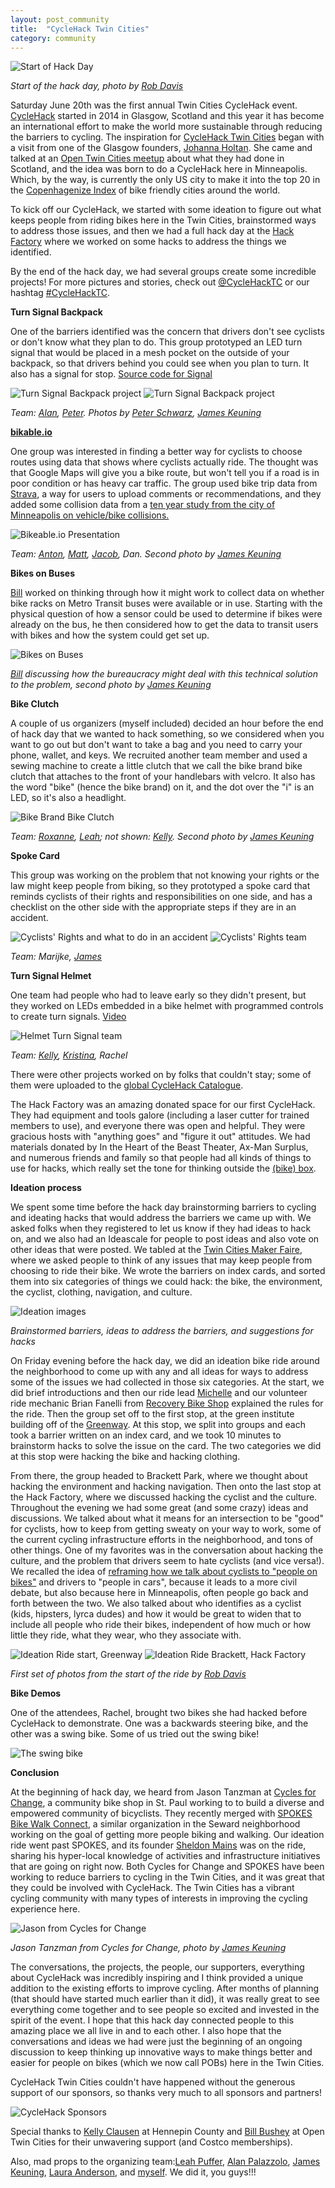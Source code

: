 ```yaml
---
layout: post_community
title:  "CycleHack Twin Cities"
category: community
---
```


![Start of Hack Day](/images/cyclehacktc_2015/HF_RD.jpg)

*Start of the hack day, photo by [Rob Davis](https://twitter.com/robfargo)*

Saturday June 20th was the first annual Twin Cities CycleHack event. [CycleHack](http://www.cyclehack.com) started in 2014 in Glasgow, Scotland 
and this year it has become an international effort to make the world more sustainable through reducing the barriers to cycling. 
The inspiration for [CycleHack Twin Cities](http://www.cyclehacktc.com) began with a visit from one of the Glasgow founders, [Johanna Holtan](http://www.cyclehack.com/the-team/). 
She came and talked at an [Open Twin Cities meetup](http://bikeablejo.com/2014/08/27/twin-cities-cycling/) about what they had done in 
Scotland, and the idea was born to do a CycleHack here in Minneapolis. Which, by the way, is currently the only US city to make it into the top 
20 in the [Copenhagenize Index](http://copenhagenize.eu/index/18_minneapolis.html) of bike friendly cities around the world.

To kick off our CycleHack, we started with some ideation to figure out what keeps people from riding bikes here in the 
Twin Cities, brainstormed ways to address those issues, and then we had a full hack day at the [Hack Factory](http://www.tcmaker.org/blog/) 
where we worked on some hacks to address the things we identified.

By the end of the hack day, we had several groups create some incredible projects! For more pictures and stories, check out [@CycleHackTC](https://twitter.com/cyclehacktc) or our hashtag [#CycleHackTC](https://twitter.com/hashtag/cyclehacktc?src=hash).

**Turn Signal Backpack**

One of the barriers identified was the concern that drivers don't see cyclists or don't know what they plan to do. This group prototyped an LED 
turn signal that would be placed in a mesh pocket on the outside of your backpack, so that drivers behind you could see when you plan 
to turn. It also has a signal for stop. [Source code for Signal](https://github.com/zzolo/signal)

![Turn Signal Backpack project](/images/cyclehacktc_2015/turn_signal_backpack.jpg) 
![Turn Signal Backpack project](/images/cyclehacktc_2015/turn_signal_backpack_2.jpg) 

*Team: [Alan](https://twitter.com/zzolo), [Peter](https://twitter.com/peterjschwarz). Photos by [Peter Schwarz](https://twitter.com/peterjschwarz), [James Keuning](https://twitter.com/jmkeuning)*

**[bikable.io](http://www.bikeable.io)**

One group was interested in finding a better way for cyclists to choose routes using data that shows where cyclists actually ride. The 
thought was that Google Maps will give you a bike route, but won't tell you if a road is in poor condition or has heavy car traffic.
The group used bike trip data from [Strava](https://www.strava.com/local), a way for users to upload comments or recommendations, 
and they added some collision data from a [ten year study from the city of Minneapolis on vehicle/bike collisions.](http://www.minneapolismn.gov/www/groups/public/@publicworks/documents/images/wcms1p-102346.pdf)

![Bikeable.io Presentation](/images/cyclehacktc_2015/bikeable.jpg) 

*Team: [Anton](https://twitter.com/anton612), 
[Matt](https://twitter.com/experimatt), [Jacob](https://twitter.com/jdaltsalt), Dan.
Second photo by [James Keuning](https://twitter.com/jmkeuning)*

**Bikes on Buses**

[Bill](https://twitter.com/wbushey) worked on thinking through how it might work to collect data on whether bike racks on Metro Transit buses were available or in use. 
Starting with the physical question of how a sensor could be used to determine if bikes were already on the bus, he then considered 
how to get the data to transit users with bikes and how the system could get set up.

![Bikes on Buses](/images/cyclehacktc_2015/bill_bus.jpg) 

*[Bill](https://twitter.com/wbushey) discussing how the bureaucracy might deal with this technical solution 
to the problem, second photo by [James Keuning](https://twitter.com/jmkeuning)*

**Bike Clutch**

A couple of us organizers (myself included) decided an hour before the end of hack day that we wanted to hack something, so we considered when you 
want to go out but don't want to take a bag and you need to carry your phone, wallet, and keys. We recruited another team member and used 
a sewing machine to create a little clutch that we call the bike brand bike clutch that attaches to the front of your handlebars 
with velcro. It also has the word "bike" (hence the bike brand) on it, and the dot over the "i" is an LED, so it's also a headlight.

![Bike Brand Bike Clutch](/images/cyclehacktc_2015/bike_clutch.jpg) 

*Team: [Roxanne](https://twitter.com/roxljohnson), [Leah](https://twitter.com/LKPuffer); not shown: [Kelly](https://twitter.com/cre8ivecubed).
Second photo by [James Keuning](https://twitter.com/jmkeuning)*

**Spoke Card**

This group was working on the problem that not knowing your rights or the law might keep people from biking, so they prototyped a spoke card 
that reminds cyclists of their rights and responsibilities on one side, and has a checklist on the other side with 
the appropriate steps if they are in an accident.

![Cyclists' Rights and what to do in an accident](/images/cyclehacktc_2015/spoke_card_full.jpg)
![Cyclists' Rights team](/images/cyclehacktc_2015/spoke_card_team_jk.jpg) 

*Team: Marijke, [James](https://twitter.com/jmkeuning)*

**Turn Signal Helmet**

One team had people who had to leave early so they didn't present, but they worked on LEDs embedded in a bike helmet with programmed controls 
to create turn signals. [Video](http://www.mobypicture.com/user/gelicia/view/18234077)

![Helmet Turn Signal team](/images/cyclehacktc_2015/turn_signal_team.jpg) 

*Team: [Kelly](https://twitter.com/cre8ivecubed), [Kristina](https://twitter.com/gelicia), Rachel*

There were other projects worked on by folks that couldn't stay; some of them were uploaded to the 
[global CycleHack Catalogue](http://www.cyclehack.com/location/minneapolis/).

The Hack Factory was an amazing donated space for our first CycleHack. They had equipment and tools galore (including a laser cutter 
for trained members to use), and everyone there was open and helpful. They were gracious hosts with "anything goes" and "figure it out" attitudes. 
We had materials donated by In the Heart of the Beast Theater, Ax-Man Surplus, and numerous friends and family so that people had all kinds of 
things to use for hacks, which really set the tone for thinking outside the [(bike) box](http://www.ci.minneapolis.mn.us/bicycles/bike-box).

**Ideation process**

We spent some time before the hack day brainstorming barriers to cycling and ideating hacks that would address the barriers we came up with. 
We asked folks when they registered to let us know if they had ideas to hack on, and we also had an Ideascale for people to post ideas and 
also vote on other ideas that were posted. We tabled at the [Twin Cities Maker Faire](http://makerfairemsp.com/), where we asked people to 
think of any issues that may keep people from choosing to ride their bike. We wrote the barriers on index cards, and sorted them into six 
categories of things we could hack: the bike, the environment, the cyclist, clothing, navigation, and culture.

![Ideation images](/images/cyclehacktc_2015/ideation_full.JPG) 

*Brainstormed barriers, ideas to address the barriers, and suggestions for hacks*

On Friday evening before the hack day, we did an ideation bike ride around the neighborhood to come up with any and all ideas for ways
to address some of the issues we had collected in those six categories. At the start, we did brief introductions and then our ride lead 
[Michelle](https://twitter.com/michellecohrene) and our volunteer ride mechanic Brian Fanelli from [Recovery Bike Shop](http://morethanabicycle.com/recoverybikeshop.html) 
explained the rules for the ride. 
Then the group set off to the first stop, at the green 
institute building off of the [Greenway](http://midtowngreenway.org/about-the-greenway/). At this stop, we split into groups and each 
took a barrier written on an index card, and we took 10 
minutes to brainstorm hacks to solve the issue on the card. The two categories we did at this stop were hacking the bike and hacking clothing.</br>

From there, the group headed to Brackett Park, where we thought about hacking the environment and hacking navigation. Then onto the last 
stop at the Hack Factory, where we discussed hacking the cyclist and the culture. Throughout the evening we had some great (and some crazy) 
ideas and discussions. We talked about what it means for an intersection to be "good" for cyclists, how to keep from getting sweaty on 
your way to work, some of the current cycling infrastructure efforts in the neighborhood, and tons of other things.
One of my favorites was in the conversation about hacking the culture, and the problem that drivers seem to hate cyclists (and vice versa!). 
We recalled the idea of [reframing how we talk about 
cyclists to "people on bikes"](http://www.citylab.com/commute/2015/02/dont-say-cyclists-say-people-on-bikes/385387/)
 and drivers to "people in cars", because it leads to a more civil debate, but also because here in Minneapolis, often people go back and forth 
between the two. We also talked about who identifies as a cyclist (kids, hipsters, lyrca dudes) and how it would be great to widen that to 
include all people who ride their bikes, independent of how much or how little they ride, what they wear, who they associate with.

![Ideation Ride start, Greenway](/images/cyclehacktc_2015/ideation_1.jpg) 
![Ideation Ride Brackett, Hack Factory](/images/cyclehacktc_2015/ideation_2.jpg)

*First set of photos from the start of the ride by [Rob Davis](https://twitter.com/robfargo)*

**Bike Demos**

One of the attendees, Rachel, brought two bikes she had hacked before CycleHack to demonstrate. One was a backwards steering bike, and the other 
was a swing bike. Some of us tried out the swing bike!

![The swing bike](/images/cyclehacktc_2015/swing_bike.jpg)

**Conclusion**

At the beginning of hack day, we heard from Jason Tanzman at [Cycles for Change](http://www.cyclesforchange.org/), a community bike shop in St. Paul
working to to build a diverse and empowered community of bicyclists. They recently merged with [SPOKES Bike Walk Connect](http://spokesconnect.org/), 
a similar organization in the Seward neighborhood working on the goal of getting more people biking and walking. 
Our ideation ride went past SPOKES, and its founder [Sheldon Mains](https://twitter.com/sheldonM) was on the ride, sharing his hyper-local knowledge 
of activities and infrastructure initiatives that are going on right now. Both Cycles for Change and SPOKES have been working to reduce 
barriers to cycling in the Twin Cities, and it was great that they could be involved with CycleHack. The Twin Cities has a vibrant cycling community 
with many types of interests in improving the cycling experience here.

![Jason from Cycles for Change](/images/cyclehacktc_2015/jason_c4c.jpg)

*Jason Tanzman from Cycles for Change, photo by [James Keuning](https://twitter.com/jmkeuning)*

The conversations, the projects, the people, our supporters, everything about CycleHack was incredibly inspiring and I think provided a unique 
addition to the existing efforts to improve cycling. After months of planning (that should have started much earlier than it did), 
it was really great to see everything come together and to see people so excited and invested in the spirit of the event. I hope that this hack day 
connected people to this amazing place we all live in and to each other. I also hope that the conversations and ideas we had were just
the beginning of an ongoing discussion to keep thinking up innovative ways to make things better and easier for people on bikes (which we now 
call POBs) here in the Twin Cities.

CycleHack Twin Cities couldn't have happened without the generous support of our sponsors, so thanks very much to all sponsors and partners! 

![CycleHack Sponsors](/images/cyclehacktc_2015/sponsors.jpg)

Special thanks to [Kelly Clausen](https://twitter.com/cre8ivecubed) at Hennepin County and [Bill Bushey](https://twitter.com/wbushey) at 
Open Twin Cities for their unwavering support (and Costco memberships).

Also, mad props to the organizing team:[Leah Puffer](https://twitter.com/LKPuffer), [Alan Palazzolo](https://twitter.com/zzolo), 
[James Keuning](https://twitter.com/jmkeuning), [Laura Anderson](https://twitter.com/LA0811), and [myself](https://twitter.com/roxLjohnson).
We did it, you guys!!!
